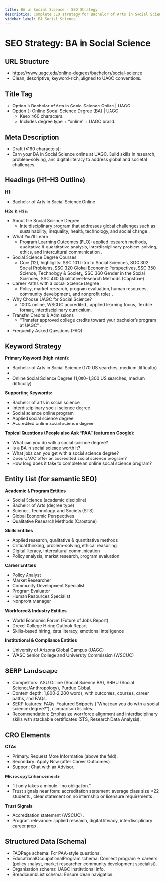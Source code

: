 ```yaml
---
title: BA in Social Science - SEO Strategy
description: Complete SEO strategy for Bachelor of Arts in Social Science program page
sidebar_label: BA Social Science
---
```


# SEO Strategy: BA in Social Science

## **URL Structure**

* https://www.uagc.edu/online-degrees/bachelors/social-science  
* Clean, descriptive, keyword-rich, aligned to UAGC conventions.

## **Title Tag**

* Option 1: Bachelor of Arts in Social Science Online | UAGC  
* Option 2: Online Social Science Degree (BA) | UAGC  
  * Keep ≤60 characters.  
  * Includes degree type \+ “online” \+ UAGC brand.

## **Meta Description**

* Draft (≤160 characters):  
* Earn your BA in Social Science online at UAGC. Build skills in research, problem-solving, and digital literacy to address global and societal challenges.

## **Headings (H1–H3 Outline)**

**H1:**

* Bachelor of Arts in Social Science Online

**H2s & H3s:**

* About the Social Science Degree  
  * Interdisciplinary program that addresses global challenges such as sustainability, inequality, health, technology, and social change .  
* What You’ll Learn  
  * Program Learning Outcomes (PLO): applied research methods, qualitative & quantitative analysis, interdisciplinary problem-solving, ethics, and intercultural communication .  
* Social Science Degree Courses  
  * Core (12), highlights: SSC 101 Intro to Social Sciences, SOC 302 Social Problems, SSC 320 Global Economic Perspectives, SSC 350 Science, Technology & Society, SSC 360 Gender in the Social Sciences, SSC 460 Qualitative Research Methods (Capstone) .  
* Career Paths with a Social Science Degree  
  * Policy, market research, program evaluation, human resources, community development, and nonprofit roles .  
* Why Choose UAGC for Social Science?  
  * 100% online, WSCUC accredited , applied learning focus, flexible format, interdisciplinary curriculum.  
* Transfer Credits & Admissions  
  * “Transfer approved college credits toward your bachelor’s program at UAGC” .  
* Frequently Asked Questions (FAQ)

## **Keyword Strategy**

**Primary Keyword (high intent):**

* Bachelor of Arts in Social Science (170 US searches, medium difficulty)  
*   
* Online Social Science Degree (1,000–1,300 US searches, medium difficulty)

**Supporting Keywords:**

* Bachelor of arts in social science  
* Interdisciplinary social science degree  
* Social science online program  
* Applied social science degree  
* Accredited online social science degree

**Topical Questions (People also Ask “PAA” feature on Google):**

* What can you do with a social science degree?  
* Is a BA in social science worth it?  
* What jobs can you get with a social science degree?  
* Does UAGC offer an accredited social science program?  
* How long does it take to complete an online social science program?

## **Entity List (for semantic SEO)**

**Academic & Program Entities**

* Social Science (academic discipline)  
* Bachelor of Arts (degree type)  
* Science, Technology, and Society (STS)  
* Global Economic Perspectives  
* Qualitative Research Methods (Capstone)

**Skills Entities**

* Applied research, qualitative & quantitative methods  
* Critical thinking, problem-solving, ethical reasoning  
* Digital literacy, intercultural communication  
* Policy analysis, market research, program evaluation

**Career Entities**

* Policy Analyst  
* Market Researcher  
* Community Development Specialist  
* Program Evaluator  
* Human Resources Specialist  
* Nonprofit Manager

**Workforce & Industry Entities**

* World Economic Forum (Future of Jobs Report)  
* Drexel College Hiring Outlook Report  
* Skills-based hiring, data literacy, emotional intelligence

**Institutional & Compliance Entities**

* University of Arizona Global Campus (UAGC)  
* WASC Senior College and University Commission (WSCUC)

## **SERP Landscape**

* Competitors: ASU Online (Social Science BA), SNHU (Social Science/Anthropology), Purdue Global.  
* Content depth: 1,800–2,200 words, with outcomes, courses, career paths, and FAQs.  
* SERP features: FAQs, Featured Snippets (“What can you do with a social science degree?”), comparison listicles.  
* Recommendation: Emphasize workforce alignment and interdisciplinary skills with stackable certificates (STS, Research Data Analysis).

## **CRO Elements**

**CTAs**

* Primary: Request More Information (above the fold).  
* Secondary: Apply Now (after Career Outcomes).  
* Support: Chat with an Advisor.

**Microcopy Enhancements**

* “It only takes a minute—no obligation.”  
* Trust signals near form: accreditation statement, average class size \<22 students , clear statement on no internship or licensure requirements .

**Trust Signals**

* Accreditation statement (WSCUC) .  
* Program relevance: applied research, digital literacy, interdisciplinary career prep .

## **Structured Data (Schema)**

* FAQPage schema: For PAA-style questions.  
* EducationalOccupationalProgram schema: Connect program → careers (policy analyst, market researcher, community development specialist).  
* Organization schema: UAGC institutional info.  
* BreadcrumbList schema: Ensure clean navigation.

